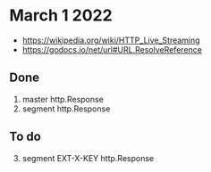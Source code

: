 # March 1 2022

- <https://wikipedia.org/wiki/HTTP_Live_Streaming>
- https://godocs.io/net/url#URL.ResolveReference

## Done

1. master http.Response
2. segment http.Response

## To do

3. segment EXT-X-KEY http.Response
